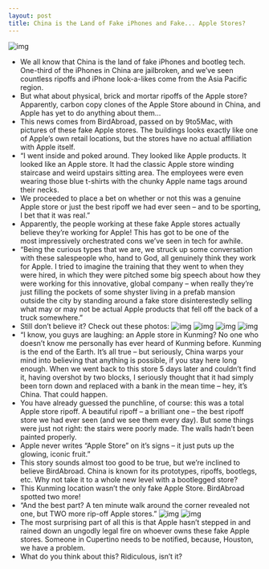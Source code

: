```yaml
---
layout: post
title: China is the Land of Fake iPhones and Fake... Apple Stores?
---
```

![img](http://media.idownloadblog.com/wp-content/uploads/2011/07/fake-Apple-store-1-e1311170041196.jpeg)
* We all know that China is the land of fake iPhones and bootleg tech. One-third of the iPhones in China are jailbroken, and we’ve seen countless ripoffs and iPhone look-a-likes come from the Asia Pacific region.
* But what about physical, brick and mortar ripoffs of the Apple store? Apparently, carbon copy clones of the Apple Store abound in China, and Apple has yet to do anything about them…
* This news comes from BirdAbroad, passed on by 9to5Mac, with pictures of these fake Apple stores. The buildings looks exactly like one of Apple’s own retail locations, but the stores have no actual affiliation with Apple itself.
* “I went inside and poked around. They looked like Apple products. It looked like an Apple store. It had the classic Apple store winding staircase and weird upstairs sitting area. The employees were even wearing those blue t-shirts with the chunky Apple name tags around their necks.
* We proceeded to place a bet on whether or not this was a genuine Apple store or just the best ripoff we had ever seen – and to be sporting, I bet that it was real.”
* Apparently, the people working at these fake Apple stores actually believe they’re working for Apple! This has got to be one of the most impressively orchestrated cons we’ve seen in tech for awhile.
* “Being the curious types that we are, we struck up some conversation with these salespeople who, hand to God, all genuinely think they work for Apple. I tried to imagine the training that they went to when they were hired, in which they were pitched some big speech about how they were working for this innovative, global company – when really they’re just filling the pockets of some shyster living in a prefab mansion outside the city by standing around a fake store disinterestedly selling what may or may not be actual Apple products that fell off the back of a truck somewhere.”
* Still don’t believe it? Check out these photos:
![img](http://media.idownloadblog.com/wp-content/uploads/2011/07/fake-Apple-Store-IMG_6541-e1311171677145.jpeg)
![img](http://media.idownloadblog.com/wp-content/uploads/2011/07/fake-Apple-Store-IMG_6533-e1311171719226.jpeg)
![img](http://media.idownloadblog.com/wp-content/uploads/2011/07/fake-Apple-Store-IMG_6534-e1311171764367.jpeg)
![img](http://media.idownloadblog.com/wp-content/uploads/2011/07/fake-Apple-Store-IMG_6543-e1311171791811.jpeg)
* “I know, you guys are laughing: an Apple store in Kunming? No one who doesn’t know me personally has ever heard of Kunming before. Kunming is the end of the Earth. It’s all true – but seriously, China warps your mind into believing that anything is possible, if you stay here long enough. When we went back to this store 5 days later and couldn’t find it, having overshot by two blocks, I seriously thought that it had simply been torn down and replaced with a bank in the mean time – hey, it’s China. That could happen.
* You have already guessed the punchline, of course: this was a total Apple store ripoff. A beautiful ripoff – a brilliant one – the best ripoff store we had ever seen (and we see them every day). But some things were just not right: the stairs were poorly made. The walls hadn’t been painted properly.
* Apple never writes “Apple Store” on it’s signs – it just puts up the glowing, iconic fruit.”
* This story sounds almost too good to be true, but we’re inclined to believe BirdAbroad. China is known for its prototypes, ripoffs, bootlegs, etc. Why not take it to a whole new level with a bootlegged store?
* This Kunming location wasn’t the only fake Apple Store. BirdAbroad spotted two more!
* “And the best part? A ten minute walk around the corner revealed not one, but TWO more rip-off Apple stores.”
![img](http://media.idownloadblog.com/wp-content/uploads/2011/07/fake-Apple-Store-IMG_6527-e1311171998181.jpeg)
![img](http://media.idownloadblog.com/wp-content/uploads/2011/07/fake-Apple-Store-IMG_6529-e1311172025160.jpeg)
* The most surprising part of all this is that Apple hasn’t stepped in and rained down an ungodly legal fire on whoever owns these fake Apple stores. Someone in Cupertino needs to be notified, because, Houston, we have a problem.
* What do you think about this? Ridiculous, isn’t it?

